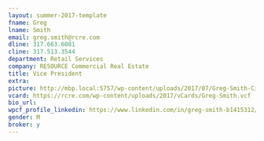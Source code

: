 ```yaml
---
layout: summer-2017-template 
fname: Greg
lname: Smith
email: greg.smith@rcre.com
dline: 317.663.6081
cline: 317.513.3544
department: Retail Services
company: RESOURCE Commercial Real Estate
title: Vice President
extra: 
picture: http://mbp.local:5757/wp-content/uploads/2017/07/Greg-Smith-Circle-Colorx600.jpg
vcard: https://rcre.com/wp-content/uploads/2017/vCards/Greg-Smith.vcf
bio_url: 
wpcf_profile_linkedin: https://www.linkedin.com/in/greg-smith-b1415312/
gender: M
broker: y
---
```

